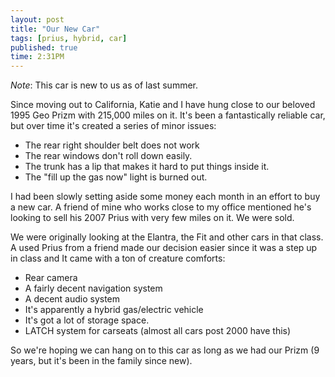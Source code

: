 ```yaml
---
layout: post
title: "Our New Car"
tags: [prius, hybrid, car]
published: true
time: 2:31PM
---
```


*Note*: This car is new to us as of last summer.

Since moving out to California, Katie and I have hung close to our beloved 1995 Geo Prizm with 215,000 miles on it.  It's been a fantastically reliable car, but over time it's created a series of minor issues:

* The rear right shoulder belt does not work
* The rear windows don't roll down easily.
* The trunk has a lip that makes it hard to put things inside it.
* The "fill up the gas now" light is burned out.

I had been slowly setting aside some money each month in an effort to buy a new car.  A friend of mine who works close to my office mentioned he's looking to sell his 2007 Prius with very few miles on it.  We were sold.

We were originally looking at the Elantra, the Fit and other cars in that class.  A used Prius from a friend made our decision easier since it was a step up in class and It came with a ton of creature comforts:

* Rear camera
* A fairly decent navigation system
* A decent audio system
* It's apparently a hybrid gas/electric vehicle
* It's got a lot of storage space.
* LATCH system for carseats (almost all cars post 2000 have this)

So we're hoping we can hang on to this car as long as we had our Prizm (9 years, but it's been in the family since new).
